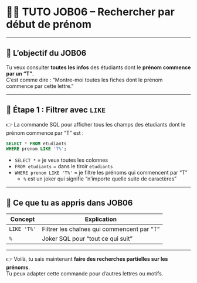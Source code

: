 # 🧑‍🏫 TUTO JOB06 – Rechercher par début de prénom

---

## 🎯 L’objectif du JOB06

Tu veux consulter **toutes les infos** des étudiants dont le **prénom commence par un “T”**.  
C’est comme dire : “Montre-moi toutes les fiches dont le prénom commence par cette lettre.”

---

## 🧩 Étape 1 : Filtrer avec `LIKE`

👉 La commande SQL pour afficher tous les champs des étudiants dont le prénom commence par “T” est :

```sql
SELECT * FROM etudiants
WHERE prenom LIKE 'T%';
```

- `SELECT *` = je veux toutes les colonnes
- `FROM etudiants` = dans le tiroir `etudiants`
- `WHERE prenom LIKE 'T%'` = je filtre les prénoms qui commencent par “T”
  - `%` est un joker qui signifie “n’importe quelle suite de caractères”

---

## 🧠 Ce que tu as appris dans JOB06

| Concept     | Explication                                |
| ----------- | ------------------------------------------ |
| `LIKE 'T%'` | Filtrer les chaînes qui commencent par “T” |
| `%`         | Joker SQL pour “tout ce qui suit”          |

---

👉 Voilà, tu sais maintenant **faire des recherches partielles sur les prénoms**.  
Tu peux adapter cette commande pour d’autres lettres ou motifs.
